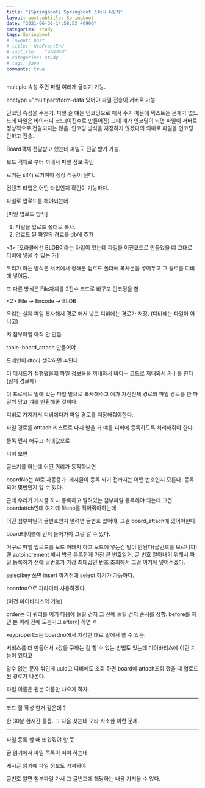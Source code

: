 ```yaml
---
title: "[Springboot] Springboot 스터디 6일차"
layout: postsubtitle: Springboot
date: "2021-06-30-14:58:53 +0900"
categories: study
tags: Springboot
# layout: post
# title:  WebFrontEnd
# subtitle:   "시작하기"
# categories: study
# tags: java
comments: true
---
```




multiple 속성 주면 파일 여러개 올리기 가능.

enctype ="multipart/form-data 있어야 파일 전송이 서버로 가능

인코딩 속성을 주는거. 파일 줄 떄는 인코딩으로 해서 주기 때문에 텍스트는 문제가 없느느데 파일은 바이러니 코드(이진수로 만들어진)
그떄 얘가 인코딩이 되면 파일이 서버로 정상적으로 전달되지는 않음.
인코딩 방식을 지정하지 않겠다의 의미로 파일을 인코딩 안하고 전송.

Board객체 전달받고 했는데 파일도 전달 받기 가능.

보드 객체로 부터 꺼내서 파일 정보 확인

로거는 slf4j 로거여야 정상 작동이 된다.

컨텐츠 타입은 어떤 타입인지 확인이 가능하다.



파일로 업로드를 해야되는데



[파일 업로드 방식]


1. 파일을 업로드 폴더로 복사.
2. 업로드 된 파일의 경로를 db에 추가


<1>
[오라클에선 BLOB이라는 타입이 있는데 파일을 이진코드로 만들었을 떄 그대로 디비에 넣을 수 있는 거]

우리가 하는 방식은 서버에서 정해둔 업로드 폴더에 복사본을 넣어두고 그 경로를 디비에 넣어둠.


또 다른 방식은 File자체를 2진수 코드로 바꾸고 인코딩을 함

<2>
File -> Encode -> BLOB


우리는 실제 파일 복사해서 경로 해서 넣고 디비에는 경로가 저장. (디비에는 파일이 아니고)

저 첨부파일 아직 안 만듬

table: board_attach 만들어야

도메인이 dto라 생각하면 ㅗ딘다.

이 메서드가 실행됐을떄 파일 정보들을 꺼내와서 바이ㅡ 코드로 꺼내와서 카ㅣ를 한다(실제 경로에)

이 프로젝트 밑에 있는 파일 밑으로 복사해주고 얘가 가진전체 경로와 파일 경로를 한 파일씩 담고 걔를 반환해줄 것이다.

디비로 가져가서 디비에다가 파일 경로를 저장해줘야한다.


파일 경로를 atttach 리스트로 다시 받을 거
얘를 디비에 등록하도록 처리해줘야 한다.

등록 먼저 해두고 최대값으로


디비 보면

글쓰기를 하는데 어떤 쿼리가 동작하냐면

boardNo는 AI로  자동증가.
게시글이 등록 되기 전까지는 어떤 번호인지 모른다. 등록 되야 몇번인지 알 수 있다.

근데 우리가 게시글 하나 등록하고 딸려있는 첨부파일 등록해야 되는데 그건 boardattch인데 여기에 fileno를 적어줘야하는데

어떤 첨부파일의 글번호인지 알려면 글번호 있어야.
그걸 board_attach에 있어야한다.

board테이블에 먼저 들어가야 그걸 알 수 있다.

거꾸로 파일 업로드를 보드 어태치 하고 보드에 넣는건 말이 안된다(글번호를 모르니까)
얜 autoincrement 해서 방금 등록한게 가장 큰 번호일거.
글 번호 알아내기 위해서 파일 등록하기 전에 글번호가 가장 최대값인 번호 조회해서 그걸 여기에 넣어주겠다.

selectkey 쓰면 insert 하기전에 select 하기가 가능하다.

boardno으로 파라미터 사용하겠다.

(이건 마이바티스의 기능)

order는 이 쿼리를 이거 다음에 돌릴 건지 그 전에 돌릴 건지 순서를 정함.
before를 하면 본 쿼리 전에 도는거고 after라 하면 ㅇ

keypropert느는 boardno에서 지정한 대로 밑에서 쓸 수 있음.



서비스를 더 만들어서 x값을 구하는 걸 할 수 있는 방법도 있는데 마이바티스에 이런 기능이 있다고

알수 없는 문자 섞인게 uuid고 디비에도 조회 하면 board에 attach조회 했을 때 업로드 된 경로가 나온다.

파일 이름은 원본 이름만 나오게 하자.


---------



코드 잘 작성 한거 같은데 ?

한 30분 한시간 흘름. 그 다음 찾는데 오타 사소한 이런 문제.



----------


파일 등록 할 때 띄워줘야 할 듯

글 읽기에서 파일 목록이 떠야 하는데

게시글 읽기에 파일 정보도 가져와야

글번호 알면 첨부파일 가서 그 글번호에 해당하는 내용 가져올 수 있다.

